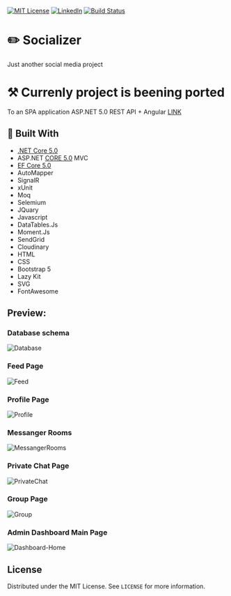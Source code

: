 [![MIT License][license-shield]][license-url]
[![LinkedIn][linkedin-shield]][linkedin-url]
[![Build Status][azure-shield]][azure-url]

# :pencil2: Socializer
Just another social media project

# ⚒️ Currenly project is beening ported
To an SPA application ASP.NET 5.0 REST API + Angular 
[LINK](# "BLANK")

## :hammer: Built With
- [.NET Core 5.0](https://devblogs.microsoft.com/dotnet/announcing-net-5-0/ ".NET 5.0 Changes")
- ASP.NET [CORE 5.0](https://dotnet.microsoft.com/download/dotnet/5.0 "CORE 5.0") MVC
- [EF Core 5.0](https://docs.microsoft.com/en-us/ef/core/what-is-new/ef-core-5.0/breaking-changes "EF CORE 5.0") 
- AutoMapper
- SignalR
- xUnit
- Moq
- Selemium
- JQuary
- Javascript
- DataTables.Js
- Moment.Js
- SendGrid
- Cloudinary
- HTML
- CSS
- Bootstrap 5
- Lazy Kit
- SVG
- FontAwesome

## Preview:

### Database schema
![Database](https://i.imgur.com/2QRLC46.png)

### Feed Page
![Feed](https://i.imgur.com/fBBtsBk.png)

### Profile Page
![Profile](https://i.imgur.com/V6oKJPB.png)

### Messanger Rooms
![MessangerRooms](https://i.imgur.com/Yla6BV3.png)

### Private Chat Page
![PrivateChat](https://i.imgur.com/hSzNQM9.png)

### Group Page
![Group](https://i.imgur.com/IFe8Iy2.png)

### Admin Dashboard Main Page
![Dashboard-Home](https://i.imgur.com/0CLn2uw.png)

<!-- LICENSE -->
## License

Distributed under the MIT License. See `LICENSE` for more information.

[license-shield]: https://img.shields.io/github/license/othneildrew/Best-README-Template.svg?style=flat-square
[license-url]: https://github.com/Dreed657/Socializer/blob/main/LICENSE
[linkedin-shield]: https://img.shields.io/badge/-LinkedIn-black.svg?style=flat-square&logo=linkedin&colorB=555
[linkedin-url]: https://www.linkedin.com/in/stoyan-lazarov/
[azure-shield]: https://dev.azure.com/StoyanLazarov/socializer/_apis/build/status/Dreed657.Socializer?branchName=main
[azure-url]: https://dev.azure.com/StoyanLazarov/socializer/_build/latest?definitionId=1&branchName=main
